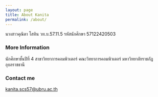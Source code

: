 ```yaml
---
layout: page
title: About Kanita
permalink: /about/
---
```

นางสาวคุณิตา โสทิน วท.บ.57.11.5
รหัสนักศึกษา 57122420503

### More Information

นักศึกษาชั้นปีที่ 4 สาขาวิทยาการคอมพิวเตอร์ 
คณะวิทยาการคอมพิวเตอร์ 
มหาวิทยาลัยราชภัฏอุบลราชธานี


### Contact me

kanita.scs57@ubru.ac.th
